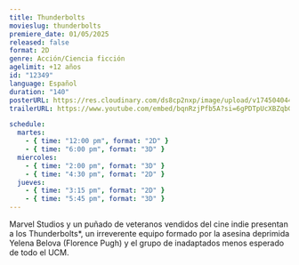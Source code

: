 ```yaml
---
title: Thunderbolts
movieslug: thunderbolts
premiere_date: 01/05/2025
released: false
format: 2D
genre: Acción/Ciencia ficción
agelimit: +12 años
id: "12349"
language: Español
duration: "140"
posterURL: https://res.cloudinary.com/ds8cp2nxp/image/upload/v1745040449/FakeCIne/6712025-03-30_uxv8oa.webp
trailerURL: https://www.youtube.com/embed/bqnRzjPfb5A?si=6gPDTpUcXBZqbGsn

schedule:
  martes:
    - { time: "12:00 pm", format: "2D" }
    - { time: "6:00 pm", format: "3D" }
  miercoles:
    - { time: "2:00 pm", format: "3D" }
    - { time: "4:30 pm", format: "2D" }
  jueves:
    - { time: "3:15 pm", format: "2D" }
    - { time: "5:45 pm", format: "3D" }
---
```


Marvel Studios y un puñado de veteranos vendidos del cine indie presentan a los Thunderbolts*, un irreverente equipo formado por la asesina deprimida Yelena Belova (Florence Pugh) y el grupo de inadaptados menos esperado de todo el UCM.
